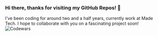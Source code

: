 ### Hi there, thanks for visiting my GitHub Repos! 👋

I've been coding for around two and a half years, currently work at Made Tech. 
I hope to collaborate with you on a fascinating project soon!
![Codewars](https://github.r2v.ch/codewars?user=EduardoAquinta)


<!--
**EduardoAquinta/EduardoAquinta** is a ✨ _special_ ✨ repository because its `README.md` (this file) appears on your GitHub profile.

Here are some ideas to get you started:

- 🔭 I’m currently working on ...
- 🌱 I’m currently learning ...
- 👯 I’m looking to collaborate on ...
- 🤔 I’m looking for help with ...
- 💬 Ask me about ...
- 📫 How to reach me: ...
- 😄 Pronouns: ...
- ⚡ Fun fact: ...
-->
